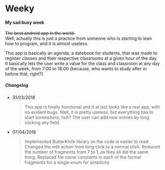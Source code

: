 # Weeky
#### My sad busy week

~~The best android app in the world.~~  
Well, actually this is just a practice from someone who is starting to lean how to program, and it is almost useless.

This app is basically an agenda, a datebook for students, that was made to register classes and their respective classrooms at a given hour of the day.
It basically lets the user write a value for the class and classroom at any day of the week, from 7:00 to 18:00 (because, who wants to study after or before that, right?).

##### Changelog

  * 31/03/2018

    >This app is finally functional and it at last looks like a real app, with no evident bugs.
    Well, it is pretty useless, but everything has to start somewhere, huh?
    The user can add new entries by long clicking any field.
   
  * 07/04/2018
  
    >Implemented ButterKnife library so the code is easier to read. Changed the edit action from long click to a normal click.
    Reduced the number of fragments from 7 to 1, as they all did the same thing. Replaced file name constants in each of the former
    fragments for a single enum for simplicity.
  